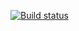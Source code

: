 [![Build status](https://ci.appveyor.com/api/projects/status/0rew0w82fteoa3l8/branch/master?svg=true)](https://ci.appveyor.com/project/sxmple/letsgohamilton/branch/master)
